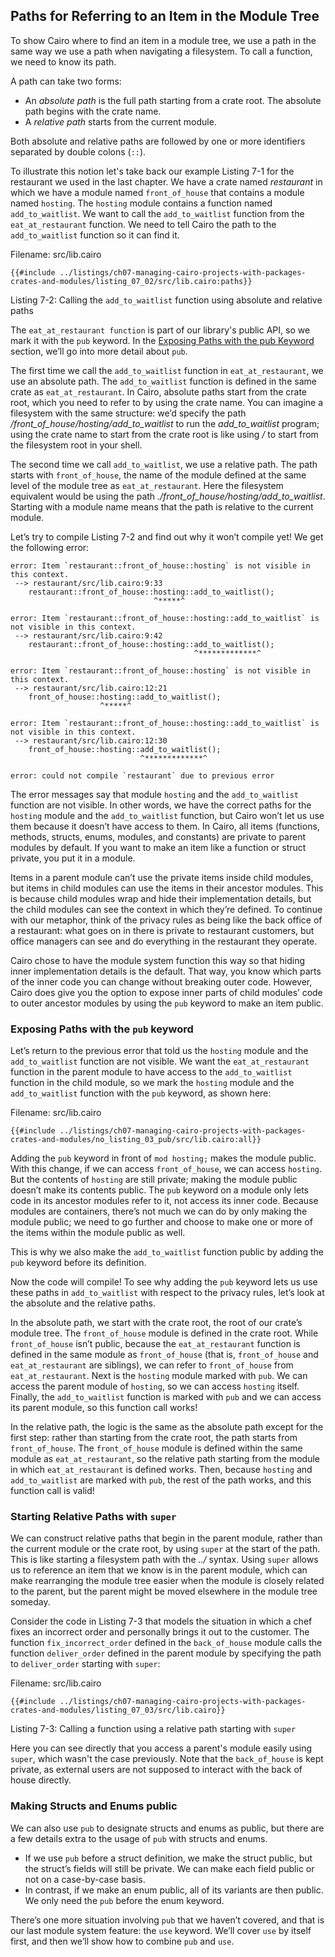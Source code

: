 ## Paths for Referring to an Item in the Module Tree

To show Cairo where to find an item in a module tree, we use a path in the same way we use a path when navigating a filesystem. To call a function, we need to know its path.

A path can take two forms:

- An _absolute path_ is the full path starting from a crate root. The absolute path begins with the crate name.
- A _relative path_ starts from the current module.

Both absolute and relative paths are followed by one or more identifiers separated by double colons (`::`).

To illustrate this notion let's take back our example Listing 7-1 for the restaurant we used in the last chapter. We have a crate named _restaurant_ in which we have a module named `front_of_house` that contains a module named `hosting`. The `hosting` module contains a function named `add_to_waitlist`. We want to call the `add_to_waitlist` function from the `eat_at_restaurant` function. We need to tell Cairo the path to the `add_to_waitlist` function so it can find it.

<span class="filename">Filename: src/lib.cairo</span>

```rust,noplayground
{{#include ../listings/ch07-managing-cairo-projects-with-packages-crates-and-modules/listing_07_02/src/lib.cairo:paths}}
```

<span class="caption">Listing 7-2: Calling the `add_to_waitlist` function using absolute and relative paths</span>

The `eat_at_restaurant function` is part of our library's public API, so we mark it with the `pub` keyword. In the [Exposing Paths with the pub Keyword](ch07-03-paths-for-referring-to-an-item-in-the-module-tree.md#exposing-paths-with-the-pub-keyword) section, we’ll go into more detail about `pub`.

The first time we call the `add_to_waitlist` function in `eat_at_restaurant`,
we use an absolute path. The `add_to_waitlist` function is defined in the same
crate as `eat_at_restaurant`. In Cairo, absolute paths start from the crate root, which you need to refer to by using the crate name. You can imagine a filesystem with the same structure: we’d specify the path _/front_of_house/hosting/add_to_waitlist_ to run the _add_to_waitlist_ program; using the crate name to start from the crate root is like using _/_ to start from the filesystem root in your shell.

The second time we call `add_to_waitlist`, we use a relative path. The path starts with `front_of_house`, the name of the module defined at the same level of the module tree as `eat_at_restaurant`. Here the filesystem equivalent would be using the path _./front_of_house/hosting/add_to_waitlist_. Starting with a module name means that the path is relative to the current module.

Let’s try to compile Listing 7-2 and find out why it won’t compile yet! We get the following error:

```shell
error: Item `restaurant::front_of_house::hosting` is not visible in this context.
 --> restaurant/src/lib.cairo:9:33
    restaurant::front_of_house::hosting::add_to_waitlist();
                                ^*****^

error: Item `restaurant::front_of_house::hosting::add_to_waitlist` is not visible in this context.
 --> restaurant/src/lib.cairo:9:42
    restaurant::front_of_house::hosting::add_to_waitlist();
                                         ^*************^

error: Item `restaurant::front_of_house::hosting` is not visible in this context.
 --> restaurant/src/lib.cairo:12:21
    front_of_house::hosting::add_to_waitlist();
                    ^*****^

error: Item `restaurant::front_of_house::hosting::add_to_waitlist` is not visible in this context.
 --> restaurant/src/lib.cairo:12:30
    front_of_house::hosting::add_to_waitlist();
                             ^*************^

error: could not compile `restaurant` due to previous error
```

The error messages say that module `hosting` and the `add_to_waitlist` function are not visible. In other words, we have the correct paths for the `hosting` module and the `add_to_waitlist` function, but Cairo won’t let us use them because it doesn’t have access to them. In Cairo, all items (functions, methods, structs, enums, modules, and constants) are private to parent modules by default. If you want to make an item like a function or struct private, you put it in a module.

Items in a parent module can’t use the private items inside child modules, but items in child modules can use the items in their ancestor modules. This is because child modules wrap and hide their implementation details, but the child modules can see the context in which they’re defined. To continue with our metaphor, think of the privacy rules as being like the back office of a restaurant: what goes on in there is private to restaurant customers, but office managers can see and do everything in the restaurant they operate.

Cairo chose to have the module system function this way so that hiding inner implementation details is the default. That way, you know which parts of the inner code you can change without breaking outer code. However, Cairo does give you the option to expose inner parts of child modules’ code to outer ancestor modules by using the `pub` keyword to make an item public.

### Exposing Paths with the `pub` keyword

Let’s return to the previous error that told us the `hosting` module and the `add_to_waitlist` function are not visible. We want the `eat_at_restaurant` function in the parent module to have access to the `add_to_waitlist` function in the child module, so we mark the `hosting` module and the `add_to_waitlist` function with the `pub` keyword, as shown here:

<span class="filename">Filename: src/lib.cairo</span>

```rust,noplayground
{{#include ../listings/ch07-managing-cairo-projects-with-packages-crates-and-modules/no_listing_03_pub/src/lib.cairo:all}}
```

Adding the `pub` keyword in front of `mod hosting;` makes the module public. With this change, if we can access `front_of_house`, we can access `hosting`. But the contents of `hosting` are still private; making the module public doesn’t make its contents public. The `pub` keyword on a module only lets code in its ancestor modules refer to it, not access its inner code. Because modules are containers, there’s not much we can do by only making the module public; we need to go further and choose to make one or more of the items within the module public as well.

This is why we also make the `add_to_waitlist` function public by adding the `pub` keyword before its definition.

Now the code will compile! To see why adding the `pub` keyword lets us use these paths in `add_to_waitlist` with respect to the privacy rules, let’s look at the absolute and the relative paths.

In the absolute path, we start with the crate root, the root of our crate’s module tree. The `front_of_house` module is defined in the crate root. While `front_of_house` isn’t public, because the `eat_at_restaurant` function is defined in the same module as `front_of_house` (that is, `front_of_house` and `eat_at_restaurant` are siblings), we can refer to `front_of_house` from `eat_at_restaurant`. Next is the `hosting` module marked with `pub`. We can access the parent module of `hosting`, so we can access `hosting` itself. Finally, the `add_to_waitlist` function is marked with `pub` and we can access its parent module, so this function call works!

In the relative path, the logic is the same as the absolute path except for the first step: rather than starting from the crate root, the path starts from `front_of_house`. The `front_of_house` module is defined within the same module as `eat_at_restaurant`, so the relative path starting from the module in which `eat_at_restaurant` is defined works. Then, because `hosting` and `add_to_waitlist` are marked with `pub`, the rest of the path works, and this function call is valid!

### Starting Relative Paths with `super`

We can construct relative paths that begin in the parent module, rather than the current module or the crate root, by using `super` at the start of the path. This is like starting a filesystem path with the _../_ syntax. Using `super` allows us to reference an item that we know is in the parent module, which can make rearranging the module tree easier when the module is closely related to the parent, but the parent might be moved elsewhere in the module tree someday.

Consider the code in Listing 7-3 that models the situation in which a chef fixes an incorrect order and personally brings it out to the customer. The function `fix_incorrect_order` defined in the `back_of_house` module calls the function `deliver_order` defined in the parent module by specifying the path to `deliver_order` starting with `super`:

<span class="filename">Filename: src/lib.cairo</span>

```rust,noplayground
{{#include ../listings/ch07-managing-cairo-projects-with-packages-crates-and-modules/listing_07_03/src/lib.cairo}}
```

<span class="caption">Listing 7-3: Calling a function using a relative path starting with `super`</span>

Here you can see directly that you access a parent's module easily using `super`, which wasn't the case previously.
Note that the `back_of_house` is kept private, as external users are not supposed to interact with the back of house directly.

### Making Structs and Enums public

We can also use `pub` to designate structs and enums as public, but there are a few details extra to the usage of `pub` with structs and enums.

- If we use `pub` before a struct definition, we make the struct public, but the struct’s fields will still be private. We can make each field public or not on a case-by-case basis.
- In contrast, if we make an enum public, all of its variants are then public. We only need the `pub` before the enum keyword.

There’s one more situation involving `pub` that we haven’t covered, and that is our last module system feature: the `use` keyword. We’ll cover `use` by itself first, and then we’ll show how to combine `pub` and `use`.



